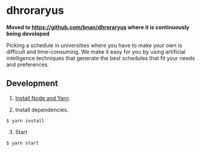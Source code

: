 # dhroraryus

**Moved to https://github.com/bnan/dhroraryus where it is continuously being developed**

Picking a schedule in universities where you have to make your own is difficult and time-consuming. We make it easy for you by using artificial intelligence techniques that generate the best schedules that fit your needs and preferences.

## Development

1. [Install Node and Yarn](https://yarnpkg.com/en/docs/install).

2. Install dependencies.

```shell
$ yarn install
```

3. Start

```shell
$ yarn start
```

